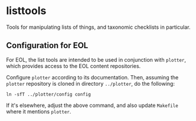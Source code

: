 # listtools
Tools for manipulating lists of things, and taxonomic checklists in particular.

## Configuration for EOL

For EOL, the list tools are intended to be used in conjunction with
`plotter`, which provides access to the EOL content repositories.

Configure `plotter` according to its documentation.  Then, assuming
the `plotter` repository is cloned in directory `../plotter`, do the
following:

    ln -sfT ../plotter/config config

If it's elsewhere, adjust the above command, and also update
`Makefile` where it mentions `plotter`.
